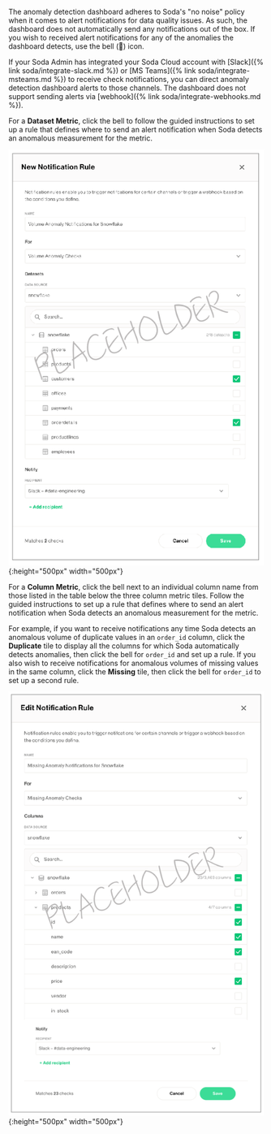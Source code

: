 The anomaly detection dashboard adheres to Soda's "no noise" policy when it comes to alert notifications for data quality issues. As such, the dashboard does not automatically send any notifications out of the box. If you wish to received alert notifications for any of the anomalies the dashboard detects, use the bell (🔔) icon. 

If your Soda Admin has integrated your Soda Cloud account with [Slack]({% link soda/integrate-slack.md %}) or [MS Teams]({% link soda/integrate-msteams.md %}) to receive check notifications, you can direct anomaly detection dashboard alerts to those channels. The dashboard does not support sending alerts via [webhook]({% link soda/integrate-webhooks.md %}). 

For a **Dataset Metric**, click the bell to follow the guided instructions to set up a rule that defines where to send an alert notification when Soda detects an anomalous measurement for the metric. 

![dataset-notifs](/assets/images/dataset-notifs.png){:height="500px" width="500px"}

For a **Column Metric**, click the bell next to an individual column name from those listed in the table below the three column metric tiles. Follow the guided instructions to set up a rule that defines where to send an alert notification when Soda detects an anomalous measurement for the metric. 

For example, if you want to receive notifications any time Soda detects an anomalous volume of duplicate values in an `order_id` column, click the **Duplicate** tile to display all the columns for which Soda automatically detects anomalies, then click the bell for `order_id` and set up a rule. If you also wish to receive notifications for anomalous volumes of missing values in the same column, click the **Missing** tile, then click the bell for `order_id` to set up a second rule. 

![column-notifs](/assets/images/column-notifs.png){:height="500px" width="500px"}
